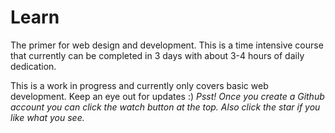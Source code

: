 # Learn
The primer for web design and development. This is a time intensive course that currently can be completed in 3 days with about 3-4 hours of daily dedication.

This is a work in progress and currently only covers basic web development. Keep an eye out for updates :) *Psst! Once you create a Github account you can click the watch button at the top. Also click the star if you like what you see.*

<!-- Each lesson will specify what tabs should be open and approximately how long it will take. -->











  

<!-- ## Versioning

## Development Environment -->
